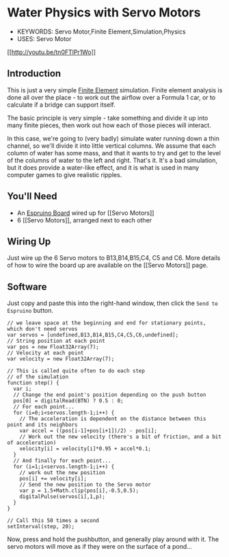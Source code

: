 <!--- Copyright (c) 2013 Gordon Williams, Pur3 Ltd. See the file LICENSE for copying permission. -->
Water Physics with Servo Motors
===============================

* KEYWORDS: Servo Motor,Finite Element,Simulation,Physics
* USES: Servo Motor

[[http://youtu.be/tn0FTlPr1Wo]]

Introduction
-----------

This is just a very simple [Finite Element](http://en.wikipedia.org/wiki/Finite_element_analysis) simulation. Finite element analysis is done all over the place - to work out the airflow over a Formula 1 car, or to calculate if a bridge can support itself.

The basic principle is very simple - take something and divide it up into many finite pieces, then work out how each of those pieces will interact. 

In this case, we're going to (very badly) simulate water running down a thin channel, so we'll divide it into little vertical columns. We assume that each column of water has some mass, and that it wants to try and get to the level of the columns of water to the left and right. That's it. It's a bad simulation, but it does provide a water-like effect, and it is what is used in many computer games to give realistic ripples.

You'll Need
----------

* An [Espruino Board](/EspruinoBoard) wired up for [[Servo Motors]]
* 6 [[Servo Motors]], arranged next to each other

Wiring Up
--------

Just wire up the 6 Servo motors to B13,B14,B15,C4, C5 and C6. More details of how to wire the board up are available on the [[Servo Motors]] page.

Software
-------

Just copy and paste this into the right-hand window, then click the ```Send to Espruino``` button.

```
// we leave space at the beginning and end for stationary points, which don't need servos
var servos = [undefined,B13,B14,B15,C4,C5,C6,undefined];
// String position at each point
var pos = new Float32Array(7);
// Velocity at each point
var velocity = new Float32Array(7);

// This is called quite often to do each step
// of the simulation
function step() {
  var i;
  // Change the end point's position depending on the push button
  pos[0] = digitalRead(BTN) ? 0.5 : 0;
  // For each point...
  for (i=0;i<servos.length-1;i++) {
    // The acceleration is dependent on the distance between this point and its neighbors
    var accel = ((pos[i-1]+pos[i+1])/2) - pos[i];
    // Work out the new velocity (there's a bit of friction, and a bit of acceleration)
    velocity[i] = velocity[i]*0.95 + accel*0.1;
  }
  // And finally for each point...
  for (i=1;i<servos.length-1;i++) {
    // work out the new position
    pos[i] += velocity[i];
    // Send the new position to the Servo motor
    var p = 1.5+Math.clip(pos[i],-0.5,0.5);
    digitalPulse(servos[i],1,p);
  }
}

// Call this 50 times a second
setInterval(step, 20);
```

Now, press and hold the pushbutton, and generally play around with it. The servo motors will move as if they were on the surface of a pond...
